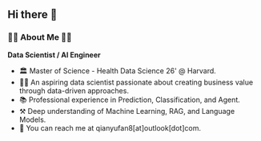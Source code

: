 ## Hi there 👋

### 👨‍💻 About Me 👨‍💻
**Data Scientist / AI Engineer**

- 🏛️ Master of Science - Health Data Science 26' @ Harvard.
- 🙋‍♂️ An aspiring data scientist passionate about creating business value through data-driven approaches.
- 📚 Professional experience in Prediction, Classification, and Agent.
- ⚒️ Deep understanding of Machine Learning, RAG, and Language Models.
- 📮 You can reach me at qianyufan8[at]outlook[dot]com.

